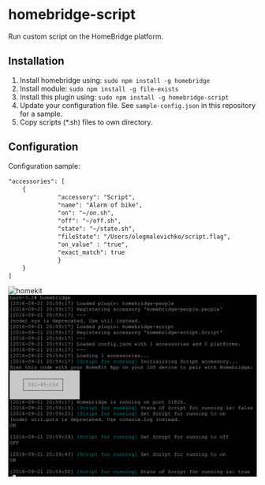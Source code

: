 homebridge-script
==============

Run custom script on the HomeBridge platform.

## Installation

1. Install homebridge using: `sudo npm install -g homebridge`
2. Install module: `sudo npm install -g file-exists`
2. Install this plugin using: `sudo npm install -g homebridge-script`
3. Update your configuration file. See `sample-config.json` in this repository for a sample.
4. Copy scripts (*.sh) files to own directory.

## Configuration

Configuration sample:

```
"accessories": [
	{
              "accessory": "Script",
              "name": "Alarm of bike",
              "on": "~/on.sh",
              "off": "~/off.sh",
              "state": "~/state.sh",
              "fileState": "/Users/olegmalovichko/script.flag",
              "on_value" : "true",
              "exact_match": true
              }
	}
]
```

![homekit](screen1.png "homekit")
![homebridge](screen2.png "homebridge")
